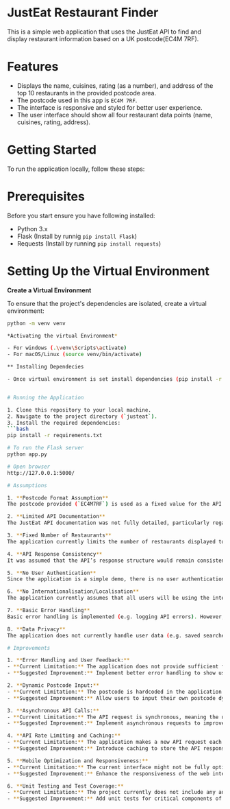 # JustEat Restaurant Finder

This is a simple web application that uses the JustEat API to find and display restaurant information based on a UK postcode(EC4M 7RF).

# Features

- Displays the name, cuisines, rating (as a number), and address of the top 10 restaurants in the provided postcode area.
- The postcode used in this app is `EC4M 7RF`.
- The interface is responsive and styled for better user experience.
- The user interface should show all four restaurant data points (name, cuisines, rating, address).

# Getting Started

To run the application locally, follow these steps:

# Prerequisites

Before you start ensure you have following installed:
- Python 3.x
- Flask (Install by runnig `pip install Flask`)
- Requests (Install by running `pip install requests`)

# Setting Up the Virtual Environment

**Create a Virtual Environment**

   To ensure that the project's dependencies are isolated, create a virtual environment:
   ```bash
   python -m venv venv

*Activating the virtual Environment*

- For windows (.\venv\Scripts\activate)
- For macOS/Linux (source venv/bin/activate) 

** Installing Dependecies 

- Once virtual environment is set install dependencies (pip install -r requirements.txt)


# Running the Application

1. Clone this repository to your local machine.
2. Navigate to the project directory (`justeat`).
3. Install the required dependencies:
   ```bash
   pip install -r requirements.txt

# To run the Flask server
python app.py

# Open browser 
http://127.0.0.1:5000/

# Assumptions

1. **Postcode Format Assumption**  
   The postcode provided (`EC4M7RF`) is used as a fixed value for the API request. This decision was based on the assumption that no user input for different postcodes would be required, as the project prompt specifies displaying results for a specific postcode. Ideally, the application would allow dynamic postcode input, which would involve modifying the UI to accept user input and passing it to the API.

2. **Limited API Documentation**  
   The JustEat API documentation was not fully detailed, particularly regarding error handling and the structure of the response. This required assumptions about how to handle edge cases, such as missing or incomplete restaurant data. The current implementation assumes that the API will always return valid data for restaurants, which might not be the case in a production environment.

3. **Fixed Number of Restaurants**  
   The application currently limits the number of restaurants displayed to 10. This was based on an assumption that displaying a large number of restaurants may clutter the interface and negatively impact user experience. In a real-world scenario, this could be made configurable or paginated based on user preferences.

4. **API Response Consistency**  
   It was assumed that the API’s response structure would remain consistent, particularly the JSON format containing restaurant details (e.g. name, rating, cuisines). This assumption may not hold if the API evolves or if data formats change, so proper error handling would be necessary for future robustness.

5. **No User Authentication**  
   Since the application is a simple demo, there is no user authentication or session management. In a more feature-rich solution, authentication might be necessary to provide personalised recommendations or save user preferences for postcodes or restaurants.

6. **No Internationalisation/Localisation**  
   The application currently assumes that all users will be using the interface in English and within the UK. This doesn’t account for users in other countries or those who might prefer a different language or currency. Internationalisation and localisation considerations could improve the accessibility of the application for a broader audience.

7. **Basic Error Handling**  
   Basic error handling is implemented (e.g. logging API errors). However, it assumes that the user will always have access to the internet and the API will be responsive. In a production environment, the application would need more robust error handling, including retries, fallbacks, and user-friendly messages for network failures or API downtime.

8. **Data Privacy**  
   The application does not currently handle user data (e.g. saved searches or preferences), but if it were to be expanded, it would need to consider privacy policies and how user data is stored, used, and protected, in compliance with regulations.

# Improvements

1. **Error Handling and User Feedback:**
   - **Current Limitation:** The application does not provide sufficient feedback when an error occurs, especially if the API request fails or if the postcode is incorrect.
   - **Suggested Improvement:** Implement better error handling to show user-friendly messages when the API request fails or when an invalid postcode is entered. This would improve the user experience by guiding them through potential issues.

2. **Dynamic Postcode Input:**
   - **Current Limitation:** The postcode is hardcoded in the application as `EC4M 7RF`, making the solution static and not flexible for other users.
   - **Suggested Improvement:** Allow users to input their own postcode dynamically via a form input field. This would make the application more interactive and adaptable to different locations, improving its overall usability.

3. **Asynchronous API Calls:**
   - **Current Limitation:** The API request is synchronous, meaning the user has to wait for the data to load before interacting with the page.
   - **Suggested Improvement:** Implement asynchronous requests to improve performance. By making the request asynchronous, the page can load without waiting for the entire API response, which would enhance the user experience, especially on slower internet connections.

4. **API Rate Limiting and Caching:**
   - **Current Limitation:** The application makes a new API request each time the page is loaded, which could lead to hitting API rate limits or unnecessary requests.
   - **Suggested Improvement:** Introduce caching to store the API response for a short period (e.g. 1 minute) to reduce the number of requests to the API. This would help with both performance and reliability.

5. **Mobile Optimization and Responsiveness:**
   - **Current Limitation:** The current interface might not be fully optimised for all screen sizes.
   - **Suggested Improvement:** Enhance the responsiveness of the web interface by adding additional CSS media queries. This would ensure that the page is usable on a variety of devices, including mobile phones and tablets, without losing functionality or usability.

6. **Unit Testing and Test Coverage:**
   - **Current Limitation:** The project currently does not include any automated tests.
   - **Suggested Improvement:** Add unit tests for critical components of the application, such as the API call logic and the restaurant data formatting. This will ensure that future changes to the code do not introduce bugs or break existing functionality.

